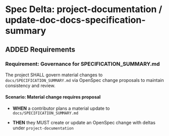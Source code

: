 # Spec Delta: project-documentation / update-doc-docs-specification-summary

## ADDED Requirements

### Requirement: Governance for SPECIFICATION_SUMMARY.md

The project SHALL govern material changes to `docs/SPECIFICATION_SUMMARY.md` via OpenSpec change proposals to maintain consistency and review.

#### Scenario: Material change requires proposal

- **WHEN** a contributor plans a material update to `docs/SPECIFICATION_SUMMARY.md`

- **THEN** they MUST create or update an OpenSpec change with deltas under `project-documentation`
